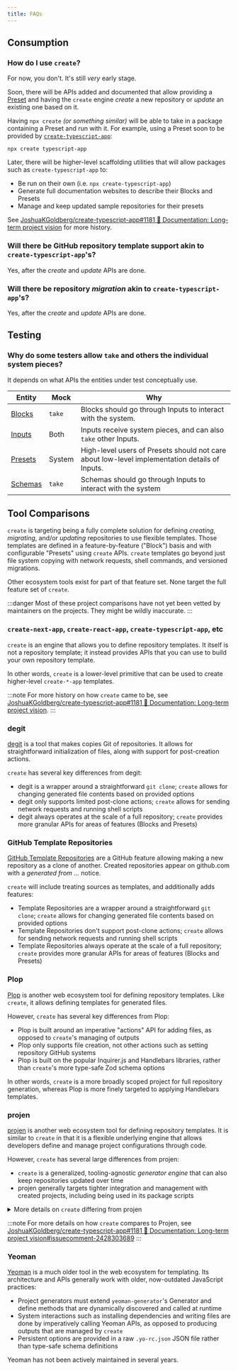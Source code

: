 ```yaml
---
title: FAQs
---
```


## Consumption

### How do I use `create`?

For now, you don't.
It's still _very_ early stage.

Soon, there will be APIs added and documented that allow providing a [Preset](./concepts/presets) and having the `create` engine _create_ a new repository or _update_ an existing one based on it.

Having `npx create` _(or something similar)_ will be able to take in a package containing a Preset and run with it.
For example, using a Preset soon to be provided by [`create-typescript-app`](https://www.npmjs.com/package/create-typescript-app):

```shell
npx create typescript-app
```

Later, there will be higher-level scaffolding utilities that will allow packages such as `create-typescript-app` to:

- Be run on their own (i.e. `npx create-typescript-app`)
- Generate full documentation websites to describe their Blocks and Presets
- Manage and keep updated sample repositories for their presets

See [JoshuaKGoldberg/create-typescript-app#1181 📝 Documentation: Long-term project vision](https://github.com/JoshuaKGoldberg/create-typescript-app/issues/1181) for more history.

### Will there be GitHub repository template support akin to `create-typescript-app`'s?

Yes, after the _create_ and _update_ APIs are done.

### Will there be repository _migration_ akin to `create-typescript-app`'s?

Yes, after the _create_ and _update_ APIs are done.

## Testing

### Why do some testers allow `take` and others the individual system pieces?

It depends on what APIs the entities under test conceptually use.

| Entity                        | Mock   | Why                                                                                           |
| ----------------------------- | ------ | --------------------------------------------------------------------------------------------- |
| [Blocks](./concepts/blocks)   | `take` | Blocks should go through Inputs to interact with the system.                                  |
| [Inputs](./runtime/inputs)    | Both   | Inputs receive system pieces, and can also `take` other Inputs.                               |
| [Presets](./concepts/presets) | System | High-level users of Presets should not care about low-level implementation details of Inputs. |
| [Schemas](./concepts/schemas) | `take` | Schemas should go through Inputs to interact with the system                                  |

## Tool Comparisons

`create` is targeting being a fully complete solution for defining _creating_, _migrating_, and/or _updating_ repositories to use flexible templates.
Those templates are defined in a feature-by-feature ("Block") basis and with configurable "Presets" using `create` APIs.
`create` templates go beyond just file system copying with network requests, shell commands, and versioned migrations.

Other ecosystem tools exist for part of that feature set.
None target the full feature set of `create`.

:::danger
Most of these project comparisons have not yet been vetted by maintainers on the projects.
They might be wildly inaccurate.
:::

### `create-next-app`, `create-react-app`, `create-typescript-app`, etc

`create` is an engine that allows you to define repository templates.
It itself is not a repository template; it instead provides APIs that you can use to build your own repository template.

In other words, `create` is a lower-level primitive that can be used to create higher-level `create-*-app` templates.

:::note
For more history on how `create` came to be, see [JoshuaKGoldberg/create-typescript-app#1181 📝 Documentation: Long-term project vision](https://github.com/JoshuaKGoldberg/create-typescript-app/issues/1181).
:::

### degit

[degit](https://github.com/Rich-Harris/degit) is a tool that makes copies Git of repositories.
It allows for straightforward initialization of files, along with support for post-creation actions.

`create` has several key differences from degit:

- degit is a wrapper around a straightforward `git clone`; `create` allows for changing generated file contents based on provided options
- degit only supports limited post-clone actions; `create` allows for sending network requests and running shell scripts
- degit always operates at the scale of a full repository; `create` provides more granular APIs for areas of features (Blocks and Presets)

### GitHub Template Repositories

[GitHub Template Repositories](https://docs.github.com/en/repositories/creating-and-managing-repositories/creating-a-template-repository) are a GitHub feature allowing making a new repository as a clone of another.
Created repositories appear on github.com with a _generated from ..._ notice.

`create` will include treating sources as templates, and additionally adds features:

- Template Repositories are a wrapper around a straightforward `git clone`; `create` allows for changing generated file contents based on provided options
- Template Repositories don't support post-clone actions; `create` allows for sending network requests and running shell scripts
- Template Repositories always operate at the scale of a full repository; `create` provides more granular APIs for areas of features (Blocks and Presets)

### Plop

[Plop](https://github.com/plopjs/plop) is another web ecosystem tool for defining repository templates.
Like `create`, it allows defining templates for generated files.

However, `create` has several key differences from Plop:

- Plop is built around an imperative "actions" API for adding files, as opposed to `create`'s managing of outputs
- Plop only supports file creation, not other actions such as setting repository GitHub systems
- Plop is built on the popular Inquirer.js and Handlebars libraries, rather than `create`'s more type-safe Zod schema options

In other words, `create` is a more broadly scoped project for full repository generation, whereas Plop is more finely targeted to applying Handlebars templates.

### projen

[projen](https://github.com/projen/projen) is another web ecosystem tool for defining repository templates.
It is similar to `create` in that it is a flexible underlying engine that allows developers define and manage project configurations through code.

However, `create` has several large differences from projen:

- `create` is a generalized, tooling-agnostic _generator engine_ that can also keep repositories updated over time
- projen generally targets tighter integration and management with created projects, including being used in its package scripts

<details>
<summary>More details on <code>create</code> differing from projen</summary>

- _Ecosystem targets:_
  - `create` only includes packages in JavaScript/TypeScript; it only targets support for the web ecosystem.
  - projen includes packages in Go, Java, JavaScript/TypeScript, and Python; it can be generally used for those ecosystems.
- _Integration with generated repositories:_
  - `create` does not add any tooling to generated repositories; it prioritizes inferring options from existing repositories on demand.
  - projen is used in generated repositories and integrates with the repository's tasks.
- _Integration with ecosystem tooling:_
  - `create` does not hardcode types of tasks or the tools used for them.
  - projen bundles its own understanding of ecosystem tools such as package managers and linters, and provides APIs for projects to choose from its preferred tools.
- _Low-level code design principles:_
  - `create` uses lean functions. Output file structures are defined with raw objects and strings.
  - projen leans into classes in its architecture. It heavily uses [jsii](https://github.com/aws/jsii) and defines output files with classes.

</details>

:::note
For more details on how `create` compares to Projen, see [JoshuaKGoldberg/create-typescript-app#1181 📝 Documentation: Long-term project vision#issuecomment-2428303689](https://github.com/JoshuaKGoldberg/create-typescript-app/issues/1181#issuecomment-2428303689)
:::

### Yeoman

[Yeoman](https://yeoman.io) is a much older tool in the web ecosystem for templating.
Its architecture and APIs generally work with older, now-outdated JavaScript practices:

- Project generators must extend `yeoman-generator`'s Generator and define methods that are dynamically discovered and called at runtime
- System interactions such as installing dependencies and writing files are done by imperatively calling Yeoman APIs, as opposed to producing outputs that are managed by `create`
- Persistent options are provided in a raw `.yo-rc.json` JSON file rather than type-safe schema definitions

Yeoman has not been actively maintained in several years.
